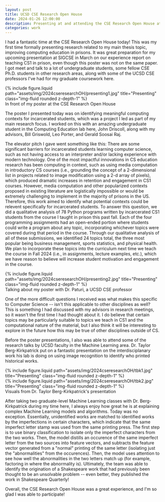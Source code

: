 ```yaml
---
layout: post
title: UCSD CSE Research Open House
date: 2024-01-26 12:00:00
description: Presenting at and attending the CSE Research Open House at UCSD
categories: work
---
```


I had a fantastic time at the CSE Research Open House today! This was my first time formally presenting research related to my main thesis topic, improving computing education in prisons. It was great preparation for my upcoming presentation at SIGCSE in March on our experience report on teaching CS1 in prison, even though this poster was not on the same paper. I got meet and talk to a lot of undergraduate students, some fellow CSE Ph.D. students in other research areas, along with some of the UCSD CSE professors I've had for my graduate coursework here.

<div class="row">
    <div class="col-sm mt-3 mt-md-0">
        {% include figure.liquid path="assets/img/2024cseresearchOH/presenting1.jpg" title="Presenting" class="img-fluid rounded z-depth-1" %}
    </div>
</div>
<div class="caption">
    In front of my poster at the CSE Research Open House
</div>

The poster I presented today was on identifying meaningful computing contexts for incarcerated students, which was a project I led as part of my main research focus. I worked on this with an amazing undergraduate student in the Computing Education lab here, John Driscoll, along with my advisors, Bill Griswold, Leo Porter, and Gerald Soosai Raj.

The elevator pitch I gave went something like this: There are some significant barriers for incarcerated students learning computer science, such as not having access to an interpreter and/or lacking experience with modern technology. One of the most impactful innovations in CS education research has been computing in context, such as using media computation in introductory CS courses (i.e., grounding the concept of a 2-dimensional list in projects related to image modification using a 2-d array of pixels), which produced dramatic increases in retention and engagement in CS1 courses. However, media computation and other popularized contexts proposed in existing literature are logistically impossible or would be extremely challenging to implement in the majority of prisons in the US. Therefore, this work aimed to identify what potential contexts could be relevent specifically for incarcerated students. To answer this question, we did a qualitative analysis of 78 Python programs written by incarcerated CS1 students from the course I taught in prison this past fall. Each of the four programming assignments had an open-ended portion where students could write a program about any topic, incorporating whichever topics were covered during that period in the course. Through our qualitative analysis of all of these submissions, we identified 24 topics total, the three most popular being business management, sports statistics, and physical health. We plan to incorporate these topics into the curriculum next time we teach the course in Fall 2024 (i.e., in assignments, lecture examples, etc.), which we have reason to believe will increase student motivation and engagement in the course.

<div class="row">
    <div class="col-sm mt-3 mt-md-0">
        {% include figure.liquid path="assets/img/2024cseresearchOH/presenting2.jpg" title="Presenting" class="img-fluid rounded z-depth-1" %}
    </div>
</div>
<div class="caption">
    Talking about my poster with Dr. Paturi, a UCSD CSE professor
</div>

One of the more difficult questions I received was what makes this specific to Computer Science -- isn't this applicable to other disciplines as well? This is something I had discussed with my advisors in research meetings, so it wasn't the first time I had thought about it. I do believe that certain topics may be particularly suitable to topics we teach in CS1 and the computational nature of the material, but I also think it will be interesting to explore in the future how this may be true of other disciplines outside of CS.

Before the poster presentations, I also was able to attend some of the research talks by UCSD faculty in the Machine Learning area. Dr. Taylor Berg-Kirkpatrick put on a fantastic presentation on the interdisciplanary work his lab is doing on using image recognition to identify who printed historical works.

<div class="row">
    <div class="col-sm mt-3 mt-md-0">
        {% include figure.liquid path="assets/img/2024cseresearchOH/tbk1.jpg" title="Presenting" class="img-fluid rounded z-depth-1" %}
    </div>
    <div class="col-sm mt-3 mt-md-0">
        {% include figure.liquid path="assets/img/2024cseresearchOH/tbk2.jpg" title="Presenting" class="img-fluid rounded z-depth-1" %}
    </div>
</div>
<div class="caption">
    Visuals from Dr. Taylor Berg-Kirkpatrick's presentation
</div>

After taking two graduate-level Machine Learning classes with Dr. Berg-Kirkpatrick during my time here, I always enjoy how great he is at explaining complex Machine Learning models and algorithms. Today was no exception. Essentially, unidentified works are matched to identified works by the imperfections in certain characters, which indicate that the same imperfect letter stamp was used from the same printing press. The first step is to use binary classification to isolate only the imperfect characters from the two works. Then, the model distills an occurence of the same imperfect letter from the two sources into feature vectors, and subtracts the feature vector generated from a "normal" printing of the same letter (isolating just the "abnormalities" from the occurences). Then, the model uses attention to see how well the abnormalities in the two letters match up (for example, factoring in where the abnormality is). Ultimately, the team was able to identify the origination of a Shakespeare work that had previously been thought to be an unsolvable problem -- even better, they published the work in Shakespeare Quarterly!

Overall, the CSE Research Open House was a great experience, and I'm so glad I was able to participate!
